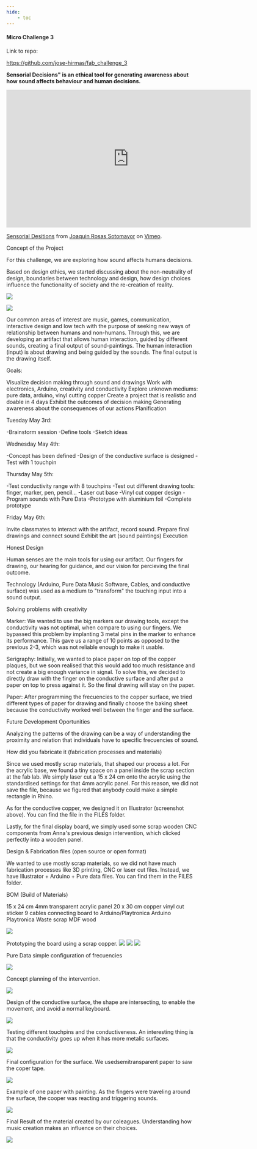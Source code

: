 ```yaml
---
hide:
    - toc
---
```


#### Micro Challenge 3

Link to repo: 

https://github.com/jose-hirmas/fab_challenge_3

**Sensorial Decisions" is an ethical tool for generating awareness about how sound affects behaviour and human decisions.**

<iframe src="https://player.vimeo.com/video/706955265?h=68fb8f0685" width="640" height="360" frameborder="0" allow="autoplay; fullscreen; picture-in-picture" allowfullscreen></iframe>
<p><a href="https://vimeo.com/706955265">Sensorial Desitions</a> from <a href="https://vimeo.com/user168471943">Joaquin Rosas Sotomayor</a> on <a href="https://vimeo.com">Vimeo</a>.</p>

Concept of the Project

For this challenge, we are exploring how sound affects humans decisions.



Based on design ethics, we started discussing about the non-neutrality of design, boundaries between technology and design, how design choices influence the functionality of society and the re-creation of reality.

![](../images/MC3_01.png)


![](../images/MC3_02.png)


Our common areas of interest are music, games, communication, interactive design and low tech with the purpose of seeking new ways of relationship between humans and non-humans. Through this, we are developing an artifact that allows human interaction, guided by different sounds, creating a final output of sound-paintings. The human interaction (input) is about drawing and being guided by the sounds. The final output is the drawing itself.

Goals:

Visualize decision making through sound and drawings
Work with electronics, Arduino, creativity and conductivity
Explore unknown mediums: pure data, arduino, vinyl cutting copper
Create a project that is realistic and doable in 4 days
Exhibit the outcomes of decision making
Generating awareness about the consequences of our actions
Planification

Tuesday May 3rd:

-Brainstorm session -Define tools -Sketch ideas

Wednesday May 4th:

-Concept has been defined -Design of the conductive surface is designed -Test with 1 touchpin

Thursday May 5th:

-Test conductivity range with 8 touchpins -Test out different drawing tools: finger, marker, pen, pencil... -Laser cut base -Vinyl cut copper design -Program sounds with Pure Data -Prototype with aluminium foil -Complete prototype

Friday May 6th:

Invite classmates to interact with the artifact, record sound.
Prepare final drawings and connect sound
Exhibit the art (sound paintings)
Execution


Honest Design

Human senses are the main tools for using our artifact. Our fingers for drawing, our hearing for guidance, and our vision for percieving the final outcome.

Technology (Arduino, Pure Data Music Software, Cables, and conductive surface) was used as a medium to "transform" the touching input into a sound output.

Solving problems with creativity

Marker: We wanted to use the big markers our drawing tools, except the conductivity was not optimal, when compare to using our fingers. We bypassed this problem by implanting 3 metal pins in the marker to enhance its performance. This gave us a range of 10 points as opposed to the previous 2-3, which was not reliable enough to make it usable.

Serigraphy: Initially, we wanted to place paper on top of the copper plaques, but we soon realised that this would add too much resistance and not create a big enough variance in signal. To solve this, we decided to directly draw with the finger on the conductive surface and after put a paper on top to press against it. So the final drawing will stay on the paper.

Paper: After programming the frecuencies to the copper surface, we tried different types of paper for drawing and finally choose the baking sheet because the conductivity worked well between the finger and the surface.

Future Development Oportunities

Analyzing the patterns of the drawing can be a way of understanding the proximity and relation that individuals have to specific frecuencies of sound.


How did you fabricate it (fabrication processes and materials)

Since we used mostly scrap materials, that shaped our process a lot. For the acrylic base, we found a tiny space on a panel inside the scrap section at the fab lab. We simply laser cut a 15 x 24 cm onto the acrylic using the standardised settings for that 4mm acrylic panel. For this reason, we did not save the file, because we figured that anybody could make a simple rectangle in Rhino.

As for the conductive copper, we designed it on Illustrator (screenshot above). You can find the file in the FILES folder.

Lastly, for the final display board, we simply used some scrap wooden CNC components from Anna's previous design intervention, which clicked perfectly into a wooden panel.

Design & Fabrication files (open source or open format)

We wanted to use mostly scrap materials, so we did not have much fabrication processes like 3D printing, CNC or laser cut files. Instead, we have Illustrator + Arduino + Pure data files. You can find them in the FILES folder.

BOM (Build of Materials)

15 x 24 cm 4mm transparent acrylic panel 20 x 30 cm copper vinyl cut sticker 9 cables connecting board to Arduino/Playtronica Arduino Playtronica Waste scrap MDF wood

![](../images/MC3_07.jpeg)

Prototyping the board using a scrap copper.
![](../images/MC3_04.jpeg)
![](../images/MC3_05.jpeg)
![](../images/MC3_06.jpeg)

Pure Data simple configuration of frecuencies 

![](../images/MC3_08.jpg)

Concept planning of the intervention.

![](../images/MC3_09.jpeg)

Design of the conductive surface, the shape are intersecting, to enable the movement, and avoid a normal keyboard.

![](../images/MC3_10.jpg)

Testing different touchpins and the conductiveness. An interesting thing is that the conductivity goes up when it has more metalic surfaces.

![](../images/MC3_11.jpeg)

Final configuration for the surface. We usedsemitransparent paper to saw the coper tape.

![](../images/MC3_12.jpeg)

Example of one paper with painting. As the fingers were traveling around the surface, the cooper was reacting and triggering sounds.

![](../images/MC3_13.jpg)

Final Result of the material created by our coleagues. Understanding how music creation makes an influence on their choices.

![](../images/MC3_14.jpeg)







